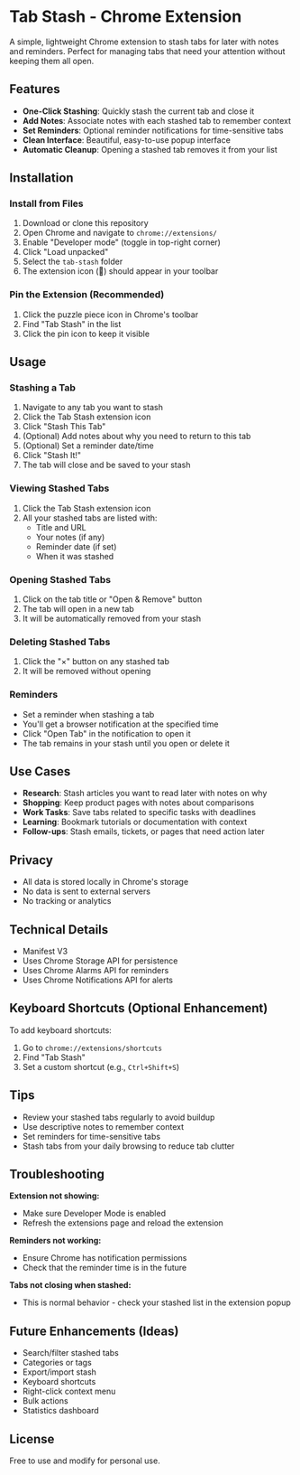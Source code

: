 # Tab Stash - Chrome Extension

A simple, lightweight Chrome extension to stash tabs for later with notes and reminders. Perfect for managing tabs that need your attention without keeping them all open.

## Features

- **One-Click Stashing**: Quickly stash the current tab and close it
- **Add Notes**: Associate notes with each stashed tab to remember context
- **Set Reminders**: Optional reminder notifications for time-sensitive tabs
- **Clean Interface**: Beautiful, easy-to-use popup interface
- **Automatic Cleanup**: Opening a stashed tab removes it from your list

## Installation

### Install from Files

1. Download or clone this repository
2. Open Chrome and navigate to `chrome://extensions/`
3. Enable "Developer mode" (toggle in top-right corner)
4. Click "Load unpacked"
5. Select the `tab-stash` folder
6. The extension icon (📌) should appear in your toolbar

### Pin the Extension (Recommended)

1. Click the puzzle piece icon in Chrome's toolbar
2. Find "Tab Stash" in the list
3. Click the pin icon to keep it visible

## Usage

### Stashing a Tab

1. Navigate to any tab you want to stash
2. Click the Tab Stash extension icon
3. Click "Stash This Tab"
4. (Optional) Add notes about why you need to return to this tab
5. (Optional) Set a reminder date/time
6. Click "Stash It!"
7. The tab will close and be saved to your stash

### Viewing Stashed Tabs

1. Click the Tab Stash extension icon
2. All your stashed tabs are listed with:
   - Title and URL
   - Your notes (if any)
   - Reminder date (if set)
   - When it was stashed

### Opening Stashed Tabs

1. Click on the tab title or "Open & Remove" button
2. The tab will open in a new tab
3. It will be automatically removed from your stash

### Deleting Stashed Tabs

1. Click the "×" button on any stashed tab
2. It will be removed without opening

### Reminders

- Set a reminder when stashing a tab
- You'll get a browser notification at the specified time
- Click "Open Tab" in the notification to open it
- The tab remains in your stash until you open or delete it

## Use Cases

- **Research**: Stash articles you want to read later with notes on why
- **Shopping**: Keep product pages with notes about comparisons
- **Work Tasks**: Save tabs related to specific tasks with deadlines
- **Learning**: Bookmark tutorials or documentation with context
- **Follow-ups**: Stash emails, tickets, or pages that need action later

## Privacy

- All data is stored locally in Chrome's storage
- No data is sent to external servers
- No tracking or analytics

## Technical Details

- Manifest V3
- Uses Chrome Storage API for persistence
- Uses Chrome Alarms API for reminders
- Uses Chrome Notifications API for alerts

## Keyboard Shortcuts (Optional Enhancement)

To add keyboard shortcuts:
1. Go to `chrome://extensions/shortcuts`
2. Find "Tab Stash"
3. Set a custom shortcut (e.g., `Ctrl+Shift+S`)

## Tips

- Review your stashed tabs regularly to avoid buildup
- Use descriptive notes to remember context
- Set reminders for time-sensitive tabs
- Stash tabs from your daily browsing to reduce tab clutter

## Troubleshooting

**Extension not showing:**
- Make sure Developer Mode is enabled
- Refresh the extensions page and reload the extension

**Reminders not working:**
- Ensure Chrome has notification permissions
- Check that the reminder time is in the future

**Tabs not closing when stashed:**
- This is normal behavior - check your stashed list in the extension popup

## Future Enhancements (Ideas)

- Search/filter stashed tabs
- Categories or tags
- Export/import stash
- Keyboard shortcuts
- Right-click context menu
- Bulk actions
- Statistics dashboard

## License

Free to use and modify for personal use.
